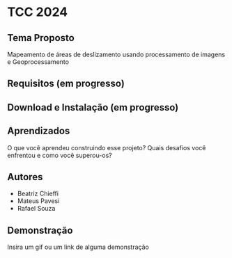 
# TCC 2024

## Tema Proposto
Mapeamento de áreas de deslizamento usando processamento de imagens e Geoprocessamento

## Requisitos (em progresso)

## Download e Instalação (em progresso)


## Aprendizados

O que você aprendeu construindo esse projeto? Quais desafios você enfrentou e como você superou-os?


## Autores

- Beatriz Chieffi
- Mateus Pavesi
- Rafael Souza


## Demonstração

Insira um gif ou um link de alguma demonstração
